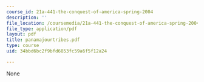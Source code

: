 ```yaml
---
course_id: 21a-441-the-conquest-of-america-spring-2004
description: ''
file_location: /coursemedia/21a-441-the-conquest-of-america-spring-2004/34bbd6bc2f9bfd6853fc59a6f5f12a24_panamajourtribes.pdf
file_type: application/pdf
layout: pdf
title: panamajourtribes.pdf
type: course
uid: 34bbd6bc2f9bfd6853fc59a6f5f12a24

---
```

None